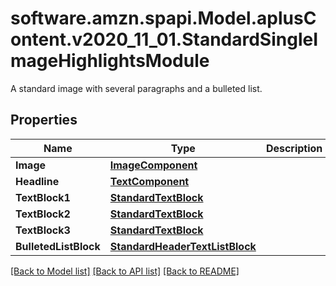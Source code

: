 # software.amzn.spapi.Model.aplusContent.v2020_11_01.StandardSingleImageHighlightsModule
A standard image with several paragraphs and a bulleted list.

## Properties

Name | Type | Description | Notes
------------ | ------------- | ------------- | -------------
**Image** | [**ImageComponent**](ImageComponent.md) |  | [optional] 
**Headline** | [**TextComponent**](TextComponent.md) |  | [optional] 
**TextBlock1** | [**StandardTextBlock**](StandardTextBlock.md) |  | [optional] 
**TextBlock2** | [**StandardTextBlock**](StandardTextBlock.md) |  | [optional] 
**TextBlock3** | [**StandardTextBlock**](StandardTextBlock.md) |  | [optional] 
**BulletedListBlock** | [**StandardHeaderTextListBlock**](StandardHeaderTextListBlock.md) |  | [optional] 

[[Back to Model list]](../README.md#documentation-for-models) [[Back to API list]](../README.md#documentation-for-api-endpoints) [[Back to README]](../README.md)

